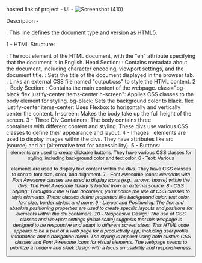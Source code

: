 hosted link of project -
UI - 
![Screenshot (410)](https://github.com/shweta-sharma-1009/Tailwind-Cards/assets/128416925/36fa7bd1-4d76-4024-b1f6-3d05be01c1c0)

Description -

<!DOCTYPE html>: This line defines the document type and version as HTML5.

1 - HTML Structure:
<html lang="en">: The root element of the HTML document, with the "en" attribute specifying that the document is in English.
Head Section:
<head>: Contains metadata about the document, including character encoding, viewport settings, and the document title.
<title>Document</title>: Sets the title of the document displayed in the browser tab.
<link rel="stylesheet" href="./output.css">: Links an external CSS file named "output.css" to style the HTML content.
2 - Body Section:
<body>: Contains the main content of the webpage.
class="bg-black flex justify-center items-center h-screen": Applies CSS classes to the body element for styling.
bg-black: Sets the background color to black.
flex justify-center items-center: Uses Flexbox to horizontally and vertically center the content.
h-screen: Makes the body take up the full height of the screen.
3 -  Three Div Containers:
The body contains three <div> containers with different content and styling.
These divs use various CSS classes to define their appearance and layout.
4 - Images:
<img> elements are used to display images within the divs.
They have attributes like src (source) and alt (alternative text for accessibility).
5 - Buttons:
<button> elements are used to create clickable buttons.
They have various CSS classes for styling, including background color and text color.
6 - Text:
Various <p> elements are used to display text content within the divs.
They have CSS classes to control font size, color, and alignment.
7 - Font Awesome Icons:
<i> elements with Font Awesome classes are used to display icons (e.g., arrows, house) within the divs.
The Font Awesome library is loaded from an external source.
8 - CSS Styling:
Throughout the HTML document, you'll notice the use of CSS classes to style elements. These classes define properties like background color, text color, font size, border styles, and more.
9 - Layout and Positioning:
The flex and absolute positioning properties are used to create specific layouts and positions for elements within the div containers.
10 - Responsive Design:
The use of CSS classes and viewport settings (initial-scale) suggests that this webpage is designed to be responsive and adapt to different screen sizes.
This HTML code appears to be a part of a web page for a productivity app, including user profile information and a navigation menu. The styling is applied using both custom CSS classes and Font Awesome icons for visual elements. The webpage seems to prioritize a modern and sleek design with a focus on usability and responsiveness.
